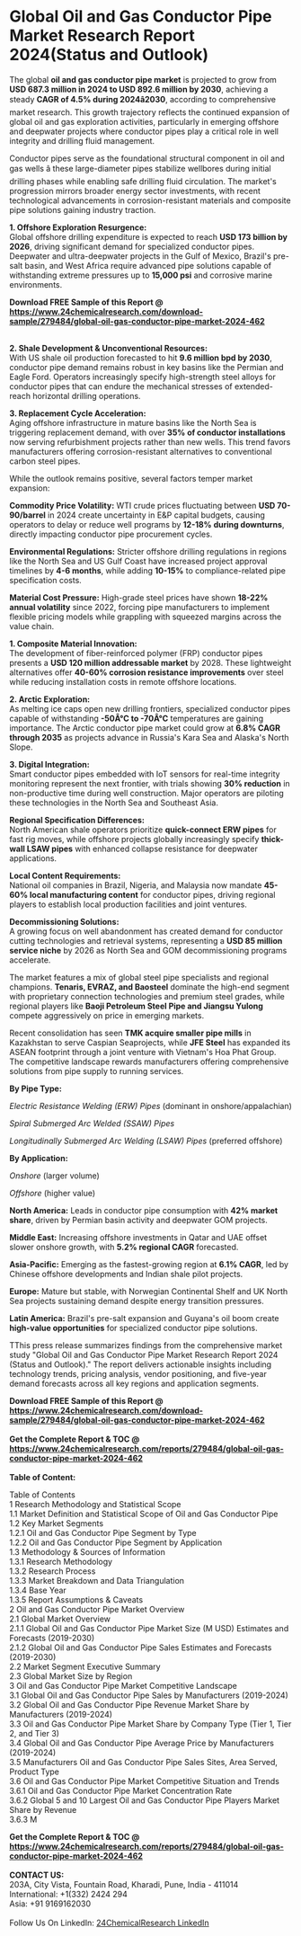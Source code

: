<h1>Global Oil and Gas Conductor Pipe Market Research Report 2024(Status and Outlook)</h1><p>The global <strong>oil and gas conductor pipe market</strong> is projected to grow from <strong>USD 687.3 million in 2024 to USD 892.6 million by 2030</strong>, achieving a steady <strong>CAGR of 4.5% during 2024â2030</strong>, according to comprehensive market research. This growth trajectory reflects the continued expansion of global oil and gas exploration activities, particularly in emerging offshore and deepwater projects where conductor pipes play a critical role in well integrity and drilling fluid management.</p><p>Conductor pipes serve as the foundational structural component in oil and gas wells â these large-diameter pipes stabilize wellbores during initial drilling phases while enabling safe drilling fluid circulation. The market's progression mirrors broader energy sector investments, with recent technological advancements in corrosion-resistant materials and composite pipe solutions gaining industry traction.</p><p><strong>1. Offshore Exploration Resurgence:</strong><br>
Global offshore drilling expenditure is expected to reach <strong>USD 173 billion by 2026</strong>, driving significant demand for specialized conductor pipes. Deepwater and ultra-deepwater projects in the Gulf of Mexico, Brazil's pre-salt basin, and West Africa require advanced pipe solutions capable of withstanding extreme pressures up to <strong>15,000 psi</strong> and corrosive marine environments.</p><div><b>Download FREE Sample of this Report @ 
            <a href="https://www.24chemicalresearch.com/download-sample/279484/global-oil-gas-conductor-pipe-market-2024-462">
            https://www.24chemicalresearch.com/download-sample/279484/global-oil-gas-conductor-pipe-market-2024-462</a></b></div><br><p><strong>2. Shale Development &amp; Unconventional Resources:</strong><br>
With US shale oil production forecasted to hit <strong>9.6 million bpd by 2030</strong>, conductor pipe demand remains robust in key basins like the Permian and Eagle Ford. Operators increasingly specify high-strength steel alloys for conductor pipes that can endure the mechanical stresses of extended-reach horizontal drilling operations.</p><p><strong>3. Replacement Cycle Acceleration:</strong><br>
Aging offshore infrastructure in mature basins like the North Sea is triggering replacement demand, with over <strong>35% of conductor installations</strong> now serving refurbishment projects rather than new wells. This trend favors manufacturers offering corrosion-resistant alternatives to conventional carbon steel pipes.</p><p>While the outlook remains positive, several factors temper market expansion:</p><p><strong>Commodity Price Volatility:</strong> WTI crude prices fluctuating between <strong>USD 70-90/barrel</strong> in 2024 create uncertainty in E&amp;P capital budgets, causing operators to delay or reduce well programs by <strong>12-18% during downturns</strong>, directly impacting conductor pipe procurement cycles.</p><p><strong>Environmental Regulations:</strong> Stricter offshore drilling regulations in regions like the North Sea and US Gulf Coast have increased project approval timelines by <strong>4-6 months</strong>, while adding <strong>10-15%</strong> to compliance-related pipe specification costs.</p><p><strong>Material Cost Pressure:</strong> High-grade steel prices have shown <strong>18-22% annual volatility</strong> since 2022, forcing pipe manufacturers to implement flexible pricing models while grappling with squeezed margins across the value chain.</p><p><strong>1. Composite Material Innovation:</strong><br>
The development of fiber-reinforced polymer (FRP) conductor pipes presents a <strong>USD 120 million addressable market</strong> by 2028. These lightweight alternatives offer <strong>40-60% corrosion resistance improvements</strong> over steel while reducing installation costs in remote offshore locations.</p><p><strong>2. Arctic Exploration:</strong><br>
As melting ice caps open new drilling frontiers, specialized conductor pipes capable of withstanding <strong>-50Â°C to -70Â°C</strong> temperatures are gaining importance. The Arctic conductor pipe market could grow at <strong>6.8% CAGR through 2035</strong> as projects advance in Russia's Kara Sea and Alaska's North Slope.</p><p><strong>3. Digital Integration:</strong><br>
Smart conductor pipes embedded with IoT sensors for real-time integrity monitoring represent the next frontier, with trials showing <strong>30% reduction</strong> in non-productive time during well construction. Major operators are piloting these technologies in the North Sea and Southeast Asia.</p><p><strong>Regional Specification Differences:</strong><br>
	North American shale operators prioritize <strong>quick-connect ERW pipes</strong> for fast rig moves, while offshore projects globally increasingly specify <strong>thick-wall LSAW pipes</strong> with enhanced collapse resistance for deepwater applications.</p><p><strong>Local Content Requirements:</strong><br>
	National oil companies in Brazil, Nigeria, and Malaysia now mandate <strong>45-60% local manufacturing content</strong> for conductor pipes, driving regional players to establish local production facilities and joint ventures.</p><p><strong>Decommissioning Solutions:</strong><br>
	A growing focus on well abandonment has created demand for conductor cutting technologies and retrieval systems, representing a <strong>USD 85 million service niche</strong> by 2026 as North Sea and GOM decommissioning programs accelerate.</p><p>The market features a mix of global steel pipe specialists and regional champions. <strong>Tenaris, EVRAZ, and Baosteel</strong> dominate the high-end segment with proprietary connection technologies and premium steel grades, while regional players like <strong>Baoji Petroleum Steel Pipe and Jiangsu Yulong</strong> compete aggressively on price in emerging markets.</p><p>Recent consolidation has seen <strong>TMK acquire smaller pipe mills</strong> in Kazakhstan to serve Caspian Seaprojects, while <strong>JFE Steel</strong> has expanded its ASEAN footprint through a joint venture with Vietnam's Hoa Phat Group. The competitive landscape rewards manufacturers offering comprehensive solutions from pipe supply to running services.</p><p><strong>By Pipe Type:</strong></p><p><em>Electric Resistance Welding (ERW) Pipes</em> (dominant in onshore/appalachian)</p><p><em>Spiral Submerged Arc Welded (SSAW) Pipes</em></p><p><em>Longitudinally Submerged Arc Welding (LSAW) Pipes</em> (preferred offshore)</p><p><strong>By Application:</strong></p><p><em>Onshore</em> (larger volume)</p><p><em>Offshore</em> (higher value)</p><p><strong>North America:</strong> Leads in conductor pipe consumption with <strong>42% market share</strong>, driven by Permian basin activity and deepwater GOM projects.</p><p><strong>Middle East:</strong> Increasing offshore investments in Qatar and UAE offset slower onshore growth, with <strong>5.2% regional CAGR</strong> forecasted.</p><p><strong>Asia-Pacific:</strong> Emerging as the fastest-growing region at <strong>6.1% CAGR</strong>, led by Chinese offshore developments and Indian shale pilot projects.</p><p><strong>Europe:</strong> Mature but stable, with Norwegian Continental Shelf and UK North Sea projects sustaining demand despite energy transition pressures.</p><p><strong>Latin America:</strong> Brazil's pre-salt expansion and Guyana's oil boom create <strong>high-value opportunities</strong> for specialized conductor pipe solutions.</p><p>TThis press release summarizes findings from the comprehensive market study "Global Oil and Gas Conductor Pipe Market Research Report 2024 (Status and Outlook)." The report delivers actionable insights including technology trends, pricing analysis, vendor positioning, and five-year demand forecasts across all key regions and application segments.</p><div><b>Download FREE Sample of this Report @ 
            <a href="https://www.24chemicalresearch.com/download-sample/279484/global-oil-gas-conductor-pipe-market-2024-462">
            https://www.24chemicalresearch.com/download-sample/279484/global-oil-gas-conductor-pipe-market-2024-462</a></b></div><br><div><b>Get the Complete Report & TOC @ 
            <a href="https://www.24chemicalresearch.com/reports/279484/global-oil-gas-conductor-pipe-market-2024-462">
            https://www.24chemicalresearch.com/reports/279484/global-oil-gas-conductor-pipe-market-2024-462</a></b></div><br>
            <b>Table of Content:</b><p>Table of Contents<br />
 1 Research Methodology and Statistical Scope<br />
 1.1 Market Definition and Statistical Scope of Oil and Gas Conductor Pipe<br />
 1.2 Key Market Segments<br />
 1.2.1 Oil and Gas Conductor Pipe Segment by Type<br />
 1.2.2 Oil and Gas Conductor Pipe Segment by Application<br />
 1.3 Methodology & Sources of Information<br />
 1.3.1 Research Methodology<br />
 1.3.2 Research Process<br />
 1.3.3 Market Breakdown and Data Triangulation<br />
 1.3.4 Base Year<br />
 1.3.5 Report Assumptions & Caveats<br />
 2 Oil and Gas Conductor Pipe Market Overview<br />
 2.1 Global Market Overview<br />
 2.1.1 Global Oil and Gas Conductor Pipe Market Size (M USD) Estimates and Forecasts (2019-2030)<br />
 2.1.2 Global Oil and Gas Conductor Pipe Sales Estimates and Forecasts (2019-2030)<br />
 2.2 Market Segment Executive Summary<br />
 2.3 Global Market Size by Region<br />
 3 Oil and Gas Conductor Pipe Market Competitive Landscape<br />
 3.1 Global Oil and Gas Conductor Pipe Sales by Manufacturers (2019-2024)<br />
 3.2 Global Oil and Gas Conductor Pipe Revenue Market Share by Manufacturers (2019-2024)<br />
 3.3 Oil and Gas Conductor Pipe Market Share by Company Type (Tier 1, Tier 2, and Tier 3)<br />
 3.4 Global Oil and Gas Conductor Pipe Average Price by Manufacturers (2019-2024)<br />
 3.5 Manufacturers Oil and Gas Conductor Pipe Sales Sites, Area Served, Product Type<br />
 3.6 Oil and Gas Conductor Pipe Market Competitive Situation and Trends<br />
 3.6.1 Oil and Gas Conductor Pipe Market Concentration Rate<br />
 3.6.2 Global 5 and 10 Largest Oil and Gas Conductor Pipe Players Market Share by Revenue<br />
 3.6.3 M</p><div><b>Get the Complete Report & TOC @ 
            <a href="https://www.24chemicalresearch.com/reports/279484/global-oil-gas-conductor-pipe-market-2024-462">
            https://www.24chemicalresearch.com/reports/279484/global-oil-gas-conductor-pipe-market-2024-462</a></b></div><br><b>CONTACT US:</b><br>
            203A, City Vista, Fountain Road, Kharadi, Pune, India - 411014<br>
            International: +1(332) 2424 294<br>
            Asia: +91 9169162030 <br><br>
            Follow Us On LinkedIn: <a href="https://www.linkedin.com/company/24chemicalresearch/">24ChemicalResearch LinkedIn</a>